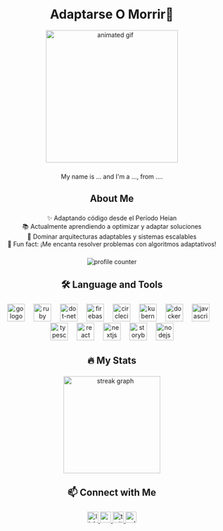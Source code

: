 <h1 align="center">Adaptarse O Morrir🦾</h1>

<div align="center">
  <img height="300" src="https://media1.tenor.com/m/Yku__4F2iF8AAAAd/jujutsu-kaisen-shibuya-arc-mahoraga-shibuya-arc.gif" alt="animated gif" />
</div>

###

<p align="center">My name is ... and I'm a ..., from ....</p>

###

<h2 align="center">About Me</h2>

###

<p align="center">✨  Adaptando código desde el Período Heian<br>📚 Actualmente aprendiendo a optimizar y adaptar soluciones<br>🎯 Dominar arquitecturas adaptables y sistemas escalables<br>🎲 Fun fact: ¡Me encanta resolver problemas con algoritmos adaptativos!</p>

###

<div align="center">
  <img src="https://profile-counter.glitch.me/LeonardoQuezada/count.svg?" alt="profile counter" />
</div>

###

<h2 align="center">🛠 Language and Tools</h2>

###

<div align="center">
  <img src="https://cdn.jsdelivr.net/gh/devicons/devicon/icons/go/go-original-wordmark.svg" height="40" alt="go logo" />
  <img width="12" />
  <img src="https://cdn.jsdelivr.net/gh/devicons/devicon/icons/ruby/ruby-plain-wordmark.svg" height="40" alt="ruby logo" />
  <img width="12" />
  <img src="https://cdn.jsdelivr.net/gh/devicons/devicon/icons/dot-net/dot-net-plain-wordmark.svg" height="40" alt="dot-net logo" />
  <img width="12" />
  <img src="https://cdn.jsdelivr.net/gh/devicons/devicon/icons/firebase/firebase-plain-wordmark.svg" height="40" alt="firebase logo" />
  <img width="12" />
  <img src="https://cdn.jsdelivr.net/gh/devicons/devicon/icons/circleci/circleci-plain.svg" height="40" alt="circleci logo" />
  <img width="12" />
  <img src="https://cdn.jsdelivr.net/gh/devicons/devicon/icons/kubernetes/kubernetes-plain.svg" height="40" alt="kubernetes logo" />
  <img width="12" />
  <img src="https://cdn.jsdelivr.net/gh/devicons/devicon/icons/docker/docker-plain-wordmark.svg" height="40" alt="docker logo" />
  <img width="12" />
  <img src="https://cdn.jsdelivr.net/gh/devicons/devicon/icons/javascript/javascript-original.svg" height="40" alt="javascript logo" />
  <img width="12" />
  <img src="https://cdn.jsdelivr.net/gh/devicons/devicon/icons/typescript/typescript-original.svg" height="40" alt="typescript logo" />
  <img width="12" />
  <img src="https://cdn.jsdelivr.net/gh/devicons/devicon/icons/react/react-original.svg" height="40" alt="react logo" />
  <img width="12" />
  <img src="https://cdn.jsdelivr.net/gh/devicons/devicon/icons/nextjs/nextjs-original.svg" height="40" alt="nextjs logo" />
  <img width="12" />
  <img src="https://cdn.jsdelivr.net/gh/devicons/devicon/icons/storybook/storybook-original.svg" height="40" alt="storybook logo" />
  <img width="12" />
  <img src="https://cdn.jsdelivr.net/gh/devicons/devicon/icons/nodejs/nodejs-original.svg" height="40" alt="nodejs logo" />
</div>

###

<h2 align="center">🔥 My Stats</h2>

###

<div align="center">
  <img src="https://streak-stats.demolab.com?user=LeonardoQuezada&locale=en&mode=daily&theme=dark&hide_border=false&border_radius=5&order=3" height="220" alt="streak graph" />
</div>

###

<h2 align="center">📫 Connect with Me</h2>

###

<div align="center">
  <a href="https://www.linkedin.com/in/your-profile" target="_blank">
    <img src="https://img.shields.io/static/v1?message=LinkedIn&logo=linkedin&label=&color=0077B5&logoColor=white&labelColor=&style=for-the-badge" height="25" alt="linkedin logo" />
  </a>
  <a href="https://www.youtube.com/channel/your-channel" target="_blank">
    <img src="https://img.shields.io/static/v1?message=Youtube&logo=youtube&label=&color=FF0000&logoColor=white&labelColor=&style=for-the-badge" height="25" alt="youtube logo" />
  </a>
  <a href="https://twitter.com/your-profile" target="_blank">
    <img src="https://img.shields.io/static/v1?message=Twitter&logo=twitter&label=&color=1DA1F2&logoColor=white&labelColor=&style=for-the-badge" height="25" alt="twitter logo" />
  </a>
  <a href="https://encrypted-tbn0.gstatic.com/images?q=tbn:ANd9GcQMd8PqYuakqhUIINExZqfdbLSinlEic7LcBA&s" target="_blank">
    <img src="https://img.shields.io/static/v1?message=OnlyFans&logo=fanclub&label=&color=FF8C00&logoColor=white&labelColor=&style=for-the-badge" height="25" alt="onlyfans logo" />
  </a>
</div>


